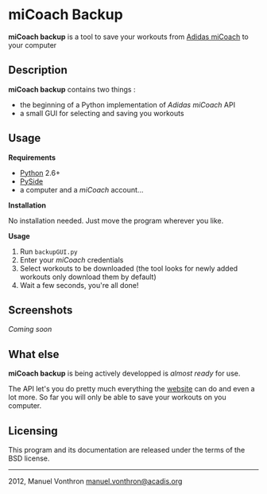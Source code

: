 miCoach Backup
=====

**miCoach backup** is a tool to save your workouts from [Adidas miCoach] to your computer

Description
----

**miCoach backup** contains two things :

  - the beginning of a Python implementation of *Adidas miCoach* API 
  - a small GUI for selecting and saving you workouts


Usage 
-----
**Requirements**

  - [Python](http://www.python.org) 2.6+
  - [PySide](http://www.pyside.org)
  - a computer and a *miCoach* account...

**Installation**

No installation needed. Just move the program wherever you like.

**Usage**

1. Run `backupGUI.py`
2. Enter your *miCoach* credentials
3. Select workouts to be downloaded (the tool looks for newly added workouts only download them by default)
4. Wait a few seconds, you're all done!
<!--
By default, workouts go to `run-folder/data/<username>` and 
-->

Screenshots
----

*Coming soon*

What else
----

**miCoach backup** is being actively developped is *almost ready* for use.

The API let's you do pretty much everything the [website](http://www.micoach.com/) can do and even a lot more. So far you will only be able to save your workouts on you computer.

Licensing
---------

This program and its documentation are released under the terms of the
BSD license.

----
2012, Manuel Vonthron <manuel.vonthron@acadis.org>

  [Adidas miCoach]: http://www.micoach.com/ 

